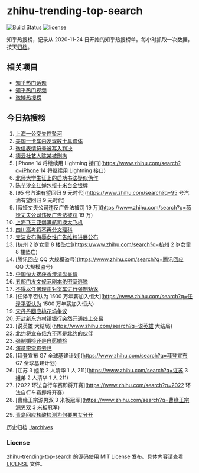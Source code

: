 # zhihu-trending-top-search

[![Build Status](https://github.com/justjavac/zhihu-trending-top-search/workflows/ci/badge.svg?branch=main)](https://github.com/justjavac/zhihu-trending-top-search/actions)
[![license](https://img.shields.io/github/license/justjavac/zhihu-trending-top-search)](https://github.com/justjavac/zhihu-trending-top-search/blob/main/LICENSE)

知乎热搜榜，记录从 2020-11-24 日开始的知乎热搜榜单。每小时抓取一次数据，按天[归档](./archives)。

## 相关项目

- [知乎热门话题](https://github.com/justjavac/zhihu-trending-hot-questions)
- [知乎热门视频](https://github.com/justjavac/zhihu-trending-hot-video)
- [微博热搜榜](https://github.com/justjavac/weibo-trending-hot-search)

## 今日热搜榜

<!-- BEGIN -->
<!-- 最后更新时间 Tue Jun 28 2022 13:23:25 GMT+0800 (China Standard Time) -->

1. [上海一公交失控坠河](https://www.zhihu.com/search?q=上海一公交失控坠河)
1. [美国一卡车内发现数十具遗体](https://www.zhihu.com/search?q=美国一卡车内发现数十具遗体)
1. [微信表情符号被写入判决](https://www.zhihu.com/search?q=微信表情符号被写入判决)
1. [德云社艺人陈某被刑拘](https://www.zhihu.com/search?q=德云社艺人陈某被刑拘)
1. [iPhone 14 将继续用 Lightning 接口](https://www.zhihu.com/search?q=iPhone 14 将继续用
   Lightning 接口)
1. [北师大学生证上的启功书法疑似伪作](https://www.zhihu.com/search?q=北师大学生证上的启功书法疑似伪作)
1. [陈芋汐全红婵包揽十米台金银牌](https://www.zhihu.com/search?q=陈芋汐全红婵包揽十米台金银牌)
1. [95 号汽油有望回归 9 元时代](https://www.zhihu.com/search?q=95 号汽油有望回归 9 元时代)
1. [薇娅丈夫公司违反广告法被罚 19 万](https://www.zhihu.com/search?q=薇娅丈夫公司违反广告法被罚 19 万)
1. [上海飞三亚爆满航司换大飞机](https://www.zhihu.com/search?q=上海飞三亚爆满航司换大飞机)
1. [四川高考将不再分文理科](https://www.zhihu.com/search?q=四川高考将不再分文理科)
1. [宝洁发布侮辱女性广告维权进展公布](https://www.zhihu.com/search?q=宝洁发布侮辱女性广告维权进展公布)
1. [杭州 2 岁女童 8 楼坠亡](https://www.zhihu.com/search?q=杭州 2 岁女童 8 楼坠亡)
1. [腾讯回应 QQ 大规模盗号](https://www.zhihu.com/search?q=腾讯回应 QQ 大规模盗号)
1. [中国恒大接获香港清盘呈请](https://www.zhihu.com/search?q=中国恒大接获香港清盘呈请)
1. [五部门发文规范剧本杀密室逃脱](https://www.zhihu.com/search?q=五部门发文规范剧本杀密室逃脱)
1. [不得以任何理由对货车进行强制劝返](https://www.zhihu.com/search?q=不得以任何理由对货车进行强制劝返)
1. [任泽平否认为 1500 万年薪加入恒大](https://www.zhihu.com/search?q=任泽平否认为 1500 万年薪加入恒大)
1. [宋丹丹回应桃花坞争议](https://www.zhihu.com/search?q=宋丹丹回应桃花坞争议)
1. [开封新东方村镇银行突然开通线上交易](https://www.zhihu.com/search?q=开封新东方村镇银行突然开通线上交易)
1. [说英雄 大结局](https://www.zhihu.com/search?q=说英雄 大结局)
1. [北约将宣布俄方不再是北约的伙伴](https://www.zhihu.com/search?q=北约将宣布俄方不再是北约的伙伴)
1. [强制婚检还是自愿婚检](https://www.zhihu.com/search?q=强制婚检还是自愿婚检)
1. [演员李崇霄去世](https://www.zhihu.com/search?q=演员李崇霄去世)
1. [拜登宣布 G7 全球基建计划](https://www.zhihu.com/search?q=拜登宣布 G7 全球基建计划)
1. [江苏 3 姐弟 2 人清华 1 人 211](https://www.zhihu.com/search?q=江苏 3 姐弟 2 人清华 1 人 211)
1. [2022 环法自行车赛即将开赛](https://www.zhihu.com/search?q=2022 环法自行车赛即将开赛)
1. [曹缘王宗源男双 3 米板冠军](https://www.zhihu.com/search?q=曹缘王宗源男双 3 米板冠军)
1. [青岛回应核酸检测为何要男女分开](https://www.zhihu.com/search?q=青岛回应核酸检测为何要男女分开)

<!-- END -->

历史归档 [./archives](./archives)

### License

[zhihu-trending-top-search](https://github.com/justjavac/zhihu-trending-top-search)
的源码使用 MIT License 发布。具体内容请查看 [LICENSE](./LICENSE) 文件。

